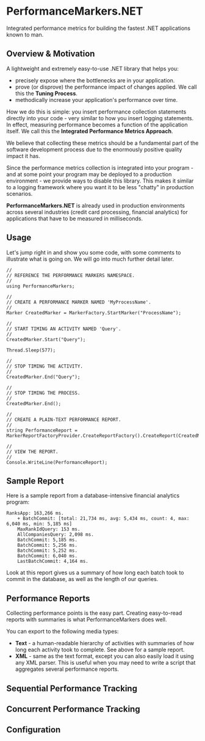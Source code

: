 # PerformanceMarkers.NET

Integrated performance metrics for building the fastest .NET applications known to man.

## Overview & Motivation

A lightweight and extremely easy-to-use .NET library that helps you:

* precisely expose where the bottlenecks are in your application.
* prove (or disprove) the performance impact of changes applied.  We call this the **Tuning Process**.
* methodically increase your application's performance over time.

How we do this is simple: you insert performance collection statements directly into your code - very similar to how you insert logging statements.  In effect,  measuring performance becomes a function of the application itself.  We call this the **Integrated Performance Metrics Approach**.

We believe that collecting these metrics should be a fundamental part of the software development process due to the enormously positive quality impact it has.

Since the performance metrics collection is integrated into your program - and at some point your program may be deployed to a production environment - we provide ways to disable this library.  This makes it similar to a logging framework where you want it to be less "chatty" in production scenarios.

**PerformanceMarkers.NET** is already used in production environments across several industries (credit card processing, financial analytics) for applications that have to be measured in milliseconds.

## Usage

Let's jump right in and show you some code, with some comments to illustrate what is going on.  We will go into much further detail later.

	//
	// REFERENCE THE PERFORMANCE MARKERS NAMESPACE.
	//
	using PerformanceMarkers;

	//
 	// CREATE A PERFORMANCE MARKER NAMED 'MyProcessName'.
	//
	Marker CreatedMarker = MarkerFactory.StartMarker("ProcessName");

	//
 	// START TIMING AN ACTIVITY NAMED 'Query'.
	//
	CreatedMarker.Start("Query");

	Thread.Sleep(577);

	//
	// STOP TIMING THE ACTIVITY.
	//
	CreatedMarker.End("Query");

	//
	// STOP TIMING THE PROCESS.
	//
	CreatedMarker.End();

	//
	// CREATE A PLAIN-TEXT PERFORMANCE REPORT.
	//
	string PerformanceReport = MarkerReportFactoryProvider.CreateReportFactory().CreateReport(CreatedMarker);

	//
	// VIEW THE REPORT.
	//
	Console.WriteLine(PerformanceReport);

## Sample Report

Here is a sample report from a database-intensive financial analytics program: 

	RanksApp: 163,266 ms.
		+ BatchCommit: [total: 21,734 ms, avg: 5,434 ms, count: 4, max: 6,040 ms, min: 5,185 ms]
		MaxRankIdQuery: 153 ms.
		AllCompaniesQuery: 2,098 ms.
		BatchCommit: 5,185 ms.
		BatchCommit: 5,256 ms.
		BatchCommit: 5,252 ms.
		BatchCommit: 6,040 ms.
		LastBatchCommit: 4,164 ms.

Look at this report gives us a summary of how long each batch took to commit in the database, as well as the length of our queries.


## Performance Reports

Collecting performance points is the easy part. Creating easy-to-read reports with summaries is what PerformanceMarkers does well.


You can export to the following media types:

* **Text** - a human-readable hierarchy of activities with summaries of how long each activity took to complete.  See above for a sample report.
* **XML** - same as the text format, except you can also easily load it using any XML parser.  This is useful when you may need to write a script that aggregates several performance reports.


## Sequential Performance Tracking

## Concurrent Performance Tracking

## Configuration
